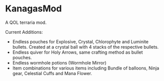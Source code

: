 # KanagasMod
A QOL terraria mod.

Current Additions:
  - Endless pouches for Explosive, Crystal, Chlorophyte and Luminite bullets. Created at a crystal ball with 4 stacks of the respective bullets.
  - Endless quiver for Holy Arrows, same crafting method as bullet pouches.
  - Endless wormhole potions (Wormhole Mirror)
  - Item combinations for various items including Bundle of balloons, Ninja gear, Celestial Cuffs and Mana Flower.
